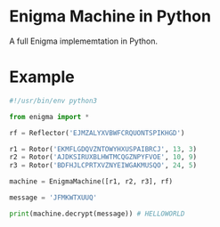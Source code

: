 # Enigma Machine in Python
A full Enigma implememtation in Python. 

# Example
```python
#!/usr/bin/env python3

from enigma import *

rf = Reflector('EJMZALYXVBWFCRQUONTSPIKHGD')

r1 = Rotor('EKMFLGDQVZNTOWYHXUSPAIBRCJ', 13, 3)
r2 = Rotor('AJDKSIRUXBLHWTMCQGZNPYFVOE', 10, 9)
r3 = Rotor('BDFHJLCPRTXVZNYEIWGAKMUSQO', 24, 5)

machine = EnigmaMachine([r1, r2, r3], rf)

message = 'JFMKWTXUUQ'

print(machine.decrypt(message)) # HELLOWORLD
```
